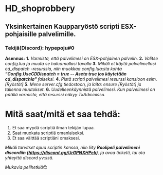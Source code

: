# HD_shoprobbery
## Yksinkertainen Kaupparyöstö scripti ESX-pohjaisille palvelimille.
### Tekijä(Discord): hypepoju#0

**Asennus:** 
**1.** *Varmista, että palvelimesi on ESX-pohjainen palvelin.*
**2.** *Valitse config.lua ja muuta se haluamallasi tavalla*
**3.** *Mikäli et käytä palvelimellasi cd_dispatch -resurssia, niin muokkaa config.lua:sta kohta **"Config.UseCDDispatch = true -- Aseta true jos käytetään cd_dispatchia"** falseksi.*
**4.** *Pistä scripti palvelimesi resurssi kansioon esim. [Ryöstöt]*
**5.** *Mene server.cfg tiedostoon, ja laita: ensure [Ryöstöt] ja tallenna muutokset.*
**6.** *Uudelleenkäynnistä palvelimesi. Kun palvelimesi on päällä varmista, että resurssi näkyy TxAdminissa.*


# Mitä saat/mitä et saa tehdä:
1. Et saa myydä scriptiä ilman tekijän lupaa.
2. Saat muokata scriptiä omanlaiseksi.
3. Et saa väittää scriptiäni omaksesi.

*Mikäli tarvitset apua scriptin kanssa, niin liity **Roolipeli palvelimeni discordiin (https://discord.gg/UrGPNXHPeb)**, ja avaa ticketti, tai ota yhteyttä discord yv:ssä.*

*Mukavia pelihetkiä*😊
